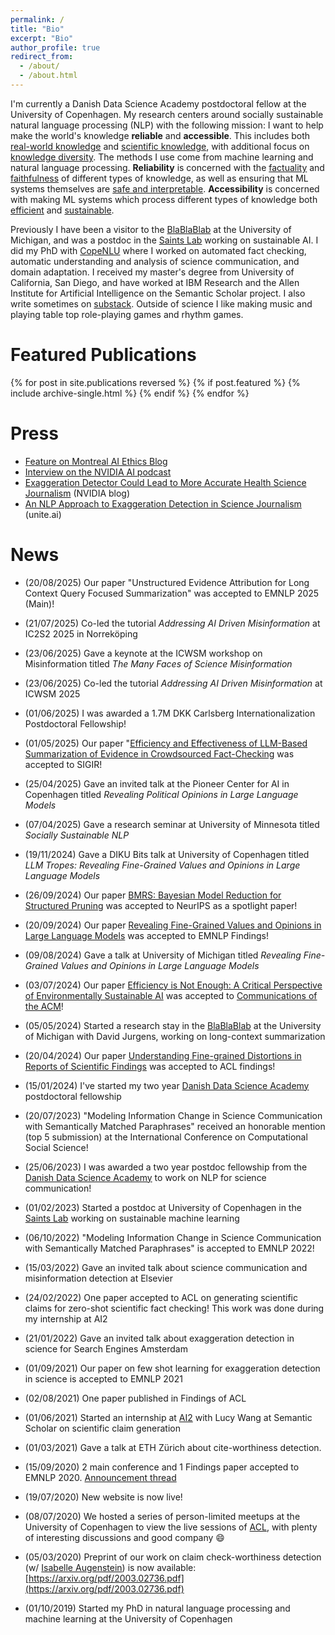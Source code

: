 ```yaml
---
permalink: /
title: "Bio"
excerpt: "Bio"
author_profile: true
redirect_from: 
  - /about/
  - /about.html
---
```


I'm currently a Danish Data Science Academy postdoctoral fellow at the University of Copenhagen. My research
centers around socially sustainable natural language processing (NLP) with the following mission: I want to help make the world's knowledge **reliable** and **accessible**. This includes both [real-world knowledge](https://aclanthology.org/2020.emnlp-main.256/) and [scientific knowledge](https://aclanthology.org/2022.emnlp-main.117.pdf), with additional focus on [knowledge diversity](https://aclanthology.org/2020.emnlp-main.639/). The methods I use come from machine learning and natural language processing. **Reliability** is concerned with the [factuality](https://aclanthology.org/2022.acl-long.175/) and [faithfulness](https://arxiv.org/abs/2402.12431) of different types of knowledge, as well as ensuring that ML systems themselves are [safe and interpretable](https://arxiv.org/abs/2406.19238). **Accessibility** is concerned with making ML systems which process different types of knowledge both [efficient](https://arxiv.org/abs/2406.01345) and [sustainable](https://arxiv.org/abs/2309.02065).

Previously I have been a visitor to the [BlaBlaBlab](https://blablablab.si.umich.edu/) at the University of Michigan, and was a postdoc in the [Saints Lab](https://github.com/saintslab) working on sustainable AI. I did my PhD with [CopeNLU](https://copenlu.github.io/) where I worked on automated fact checking, automatic understanding and analysis of science communication, and domain adaptation. I received my master's degree from University of California, San Diego, and have worked at IBM Research and the Allen Institute for Artificial Intelligence on the Semantic Scholar project. I also write sometimes on [substack](https://dustinwright.substack.com/). Outside of science I like making music and playing table top role-playing games and rhythm games.

Featured Publications
========
{% for post in site.publications reversed %}
  {% if post.featured %}
    {% include archive-single.html %}
  {% endif %}
{% endfor %}

Press
=====
- [Feature on Montreal AI Ethics Blog](https://montrealethics.ai/efficiency-is-not-enough-a-critical-perspective-of-environmentally-sustainable-ai/)
- [Interview on the NVIDIA AI podcast](https://open.spotify.com/episode/16YohQJTOo0BDS9WtPRaOC?si=214e837b07dd414b)
- [Exaggeration Detector Could Lead to More Accurate Health Science Journalism](https://blogs.nvidia.com/blog/2021/10/01/exaggeration-detector/) (NVIDIA blog)
- [An NLP Approach to Exaggeration Detection in Science Journalism](https://www.unite.ai/an-nlp-approach-to-exaggeration-detection-in-science-journalism/) (unite.ai)

News
========
- (20/08/2025) Our paper "Unstructured Evidence Attribution for Long Context Query Focused Summarization" was accepted to EMNLP 2025 (Main)!

- (21/07/2025) Co-led the tutorial *Addressing AI Driven Misinformation* at IC2S2 2025 in Norreköping

- (23/06/2025) Gave a keynote at the ICWSM workshop on Misinformation titled *The Many Faces of Science Misinformation*

- (23/06/2025) Co-led the tutorial *Addressing AI Driven Misinformation* at ICWSM 2025

- (01/06/2025) I was awarded a 1.7M DKK Carlsberg Internationalization Postdoctoral Fellowship!

- (01/05/2025) Our paper "[Efficiency and Effectiveness of LLM-Based Summarization of Evidence in Crowdsourced Fact-Checking](https://arxiv.org/abs/2501.18265) was accepted to SIGIR!

- (25/04/2025) Gave an invited talk at the Pioneer Center for AI in Copenhagen titled *Revealing Political Opinions in Large Language Models*

- (07/04/2025) Gave a research seminar at University of Minnesota titled *Socially Sustainable NLP*

- (19/11/2024) Gave a DIKU Bits talk at University of Copenhagen titled *LLM Tropes: Revealing Fine-Grained Values and Opinions in Large Language Models*

- (26/09/2024) Our paper [BMRS: Bayesian Model Reduction for Structured Pruning](https://dustinbwright.com/publication/2024-06-03-bmrs-bayesian-model-reduction) was accepted to NeurIPS as a spotlight paper!

- (20/09/2024) Our paper [Revealing Fine-Grained Values and Opinions in Large Language Models](https://dustinbwright.com/publication/2024-07-02-revealing-fine-grained-values) was accepted to EMNLP Findings!

- (09/08/2024) Gave a talk at University of Michigan titled *Revealing Fine-Grained Values and Opinions in Large Language Models*

- (03/07/2024) Our paper [Efficiency is Not Enough: A Critical Perspective of Environmentally Sustainable AI](https://arxiv.org/abs/2309.02065) was accepted to [Communications of the ACM](https://cacm.acm.org/)!

- (05/05/2024) Started a research stay in the [BlaBlaBlab](https://blablablab.si.umich.edu/) at the University of Michigan with David Jurgens, working on long-context summarization

- (20/04/2024) Our paper [Understanding Fine-grained Distortions in Reports of Scientific Findings](https://arxiv.org/abs/2402.12431) was accepted to ACL findings!

- (15/01/2024) I've started my two year [Danish Data Science Academy](https://ddsa.dk/) postdoctoral fellowship

- (20/07/2023) "Modeling Information Change in Science Communication with Semantically Matched Paraphrases" received an honorable mention (top 5 submission) at the International Conference on Computational Social Science!

- (25/06/2023) I was awarded a two year postdoc fellowship from the [Danish Data Science Academy](https://ddsa.dk/) to work on NLP for science communication!

- (01/02/2023) Started a postdoc at University of Copenhagen in the [Saints Lab](https://github.com/saintslab) working on sustainable machine learning

- (06/10/2022) "Modeling Information Change in Science Communication with Semantically Matched Paraphrases" is accepted to EMNLP 2022!

- (15/03/2022) Gave an invited talk about science communication and misinformation detection at Elsevier

- (24/02/2022) One paper accepted to ACL on generating scientific claims for zero-shot scientific fact checking! This work was done during my internship at AI2

- (21/01/2022) Gave an invited talk about exaggeration detection in science for Search Engines Amsterdam

- (01/09/2021) Our paper on few shot learning for exaggeration detection in science is accepted to EMNLP 2021

- (02/08/2021) One paper published in Findings of ACL

- (01/06/2021) Started an internship at [AI2](https://allenai.org/) with Lucy Wang at Semantic Scholar on scientific claim generation

- (01/03/2021) Gave a talk at ETH Zürich about cite-worthiness detection.

- (15/09/2020) 2 main conference and 1 Findings paper accepted to EMNLP 2020. [Announcement thread](https://twitter.com/dustin_wright37/status/1305875978405711872?s=20)

- (19/07/2020) New website is now live!

- (08/07/2020) We hosted a series of person-limited meetups at the University of Copenhagen to view the live sessions of [ACL](https://acl2020.org/), with plenty of interesting discussions and good company :smile:

- (05/03/2020) Preprint of our work on claim check-worthiness detection (w/ [Isabelle Augenstein](https://isabelleaugenstein.github.io/)) is now available: [https://arxiv.org/pdf/2003.02736.pdf](https://arxiv.org/pdf/2003.02736.pdf)

- (01/10/2019) Started my PhD in natural language processing and machine learning at the University of Copenhagen
